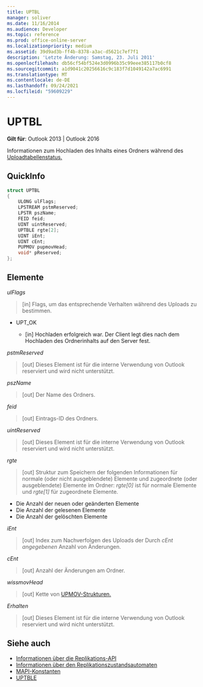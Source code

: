 ```yaml
---
title: UPTBL
manager: soliver
ms.date: 11/16/2014
ms.audience: Developer
ms.topic: reference
ms.prod: office-online-server
ms.localizationpriority: medium
ms.assetid: 39d9ad3b-ff4b-8378-a3ac-d5621c7ef7f1
description: 'Letzte Änderung: Samstag, 23. Juli 2011'
ms.openlocfilehash: db56cf54bf524e3d0996b35c99eee385117b0cf8
ms.sourcegitcommit: a1d9041c20256616c9c183f7d1049142a7ac6991
ms.translationtype: MT
ms.contentlocale: de-DE
ms.lasthandoff: 09/24/2021
ms.locfileid: "59609229"
---
```

# <a name="uptbl"></a>UPTBL

**Gilt für**: Outlook 2013 | Outlook 2016 
  
Informationen zum Hochladen des Inhalts eines Ordners während des [Uploadtabellenstatus.](upload-table-state.md)
  
## <a name="quick-info"></a>QuickInfo

```cpp
struct UPTBL 
{ 
    ULONG ulFlags; 
    LPSTREAM pstmReserved; 
    LPSTR pszName; 
    FEID feid; 
    UINT uintReserved; 
    UPTBLE rgte[2]; 
    UINT iEnt; 
    UINT cEnt; 
    PUPMOV pupmovHead; 
    void* pReserved; 
};
```

## <a name="members"></a>Elemente

_ulFlags_
  
> [in] Flags, um das entsprechende Verhalten während des Uploads zu bestimmen.
    
  - UPT_OK
    
    - [in] Hochladen erfolgreich war. Der Client legt dies nach dem Hochladen des Ordnerinhalts auf den Server fest.
    
_pstmReserved_
  
> [out] Dieses Element ist für die interne Verwendung von Outlook reserviert und wird nicht unterstützt. 
    
_pszName_
  
> [out] Der Name des Ordners.
    
_feid_
  
> [out] Eintrags-ID des Ordners.
    
_uintReserved_
  
> [out] Dieses Element ist für die interne Verwendung von Outlook reserviert und wird nicht unterstützt. 
    
_rgte_
  
> [out] Struktur zum Speichern der folgenden Informationen für normale (oder nicht ausgeblendete) Elemente und zugeordnete (oder ausgeblendete) Elemente im Ordner:  _rgte[0]_ ist für normale Elemente und  _rgte[1]_ für zugeordnete Elemente. 
    
   - Die Anzahl der neuen oder geänderten Elemente
   - Die Anzahl der gelesenen Elemente 
   - Die Anzahl der gelöschten Elemente
    
 _iEnt_
  
> [out] Index zum Nachverfolgen des Uploads der Durch  _cEnt angegebenen_ Anzahl von Änderungen.
    
_cEnt_
  
> [out] Anzahl der Änderungen am Ordner.
    
_wissmovHead_
  
> [out] Kette von [UPMOV-Strukturen.](upmov.md) 
    
_Erhalten_
  
> [out] Dieses Element ist für die interne Verwendung von Outlook reserviert und wird nicht unterstützt.
    
## <a name="see-also"></a>Siehe auch

- [Informationen über die Replikations-API](about-the-replication-api.md)
- [Informationen über den Replikationszustandsautomaten](about-the-replication-state-machine.md)
- [MAPI-Konstanten](mapi-constants.md)
- [UPTBLE](uptble.md)

